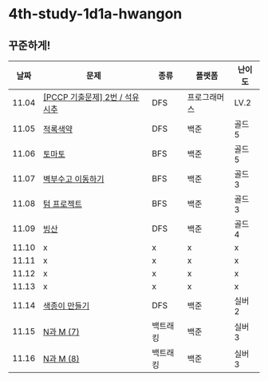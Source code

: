 # 4th-study-1d1a-hwangon

## 꾸준하게!

| 날짜  | 문제                                                                                                              | 종류     | 플랫폼       | 난이도 |
| ----- | ----------------------------------------------------------------------------------------------------------------- | -------- | ------------ | ------ |
| 11.04 | [[PCCP 기출문제] 2번 / 석유 시추](https://school.programmers.co.kr/learn/courses/30/lessons/250136?language=java) | DFS      | 프로그래머스 | LV.2   |
| 11.05 | [적록색약](https://www.acmicpc.net/problem/10026)                                                                 | DFS      | 백준         | 골드 5 |
| 11.06 | [토마토](https://www.acmicpc.net/problem/7569)                                                                    | BFS      | 백준         | 골드 5 |
| 11.07 | [벽부수고 이동하기](https://www.acmicpc.net/problem/2206)                                                         | BFS      | 백준         | 골드 3 |
| 11.08 | [텀 프로젝트](https://www.acmicpc.net/problem/9466)                                                               | BFS      | 백준         | 골드 3 |
| 11.09 | [빙산](https://www.acmicpc.net/problem/2573)                                                                      | DFS      | 백준         | 골드 4 |
| 11.10 | x                                                                                                                 | x        | x            | x      |
| 11.11 | x                                                                                                                 | x        | x            | x      |
| 11.12 | x                                                                                                                 | x        | x            | x      |
| 11.13 | x                                                                                                                 | x        | x            | x      |
| 11.14 | [색종이 만들기](https://www.acmicpc.net/problem/2630)                                                             | DFS      | 백준         | 실버 2 |
| 11.15 | [N과 M (7)](https://www.acmicpc.net/problem/15656)                                                                | 백트래킹 | 백준         | 실버 3 |
| 11.16 | [N과 M (8)](https://www.acmicpc.net/problem/15657)                                                                | 백트래킹 | 백준         | 실버 3 |
